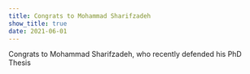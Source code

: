```yaml
---
title: Congrats to Mohammad Sharifzadeh
show_title: true
date: 2021-06-01
---
```


Congrats to Mohammad Sharifzadeh, who recently defended his PhD Thesis